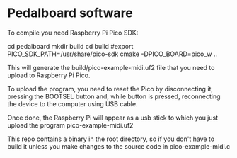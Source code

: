 # Pedalboard software

To compile you need Raspberry Pi Pico SDK:

cd pedalboard
mkdir build
cd build
#export PICO_SDK_PATH=/usr/share/pico-sdk
cmake -DPICO_BOARD=pico_w ..

This will generate the build/pico-example-midi.uf2 file that you need to upload
to Raspberry Pi Pico.

To upload the program, you need to reset the Pico by disconnecting it, pressing
 the BOOTSEL button and, while button is pressed, reconnecting the device to
the computer using USB cable.

Once done, the Raspberry Pi will appear as a usb stick to which you just upload
the program pico-example-midi.uf2

This repo contains a binary in the root directory, so if you don't have to build
it unless you make changes to the source code in pico-example-midi.c

